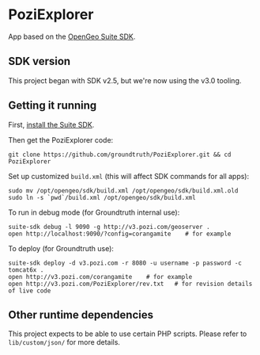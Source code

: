 # PoziExplorer

App based on the [OpenGeo Suite SDK](http://opengeo.org/technology/sdk/).

## SDK version

This project began with SDK v2.5, but we're now using the v3.0 tooling.

## Getting it running

First, [install the Suite SDK](http://suite.opengeo.org/opengeo-docs/apps/clientsdk.html#sdk-installation).

Then get the PoziExplorer code:

    git clone https://github.com/groundtruth/PoziExplorer.git && cd PoziExplorer

Set up customized `build.xml` (this will affect SDK commands for all apps):

    sudo mv /opt/opengeo/sdk/build.xml /opt/opengeo/sdk/build.xml.old
    sudo ln -s `pwd`/build.xml /opt/opengeo/sdk/build.xml

To run in debug mode (for Groundtruth internal use):

    suite-sdk debug -l 9090 -g http://v3.pozi.com/geoserver .
    open http://localhost:9090/?config=corangamite    # for example

To deploy (for Groundtruth use):

    suite-sdk deploy -d v3.pozi.com -r 8080 -u username -p password -c tomcat6x .
    open http://v3.pozi.com/corangamite    # for example
    open http://v3.pozi.com/PoziExplorer/rev.txt   # for revision details of live code

## Other runtime dependencies

This project expects to be able to use certain PHP scripts.
Please refer to `lib/custom/json/` for more details.

